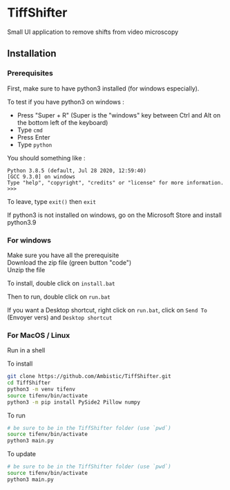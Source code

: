 # TiffShifter
Small UI application to remove shifts from video microscopy


## Installation

### Prerequisites
First, make sure to have python3 installed (for windows especially).

To test if you have python3 on windows :
- Press "Super + R" (Super is the "windows" key between Ctrl and Alt on the bottom left of the keyboard)
- Type `cmd`
- Press Enter
- Type `python`

You should something like :
```
Python 3.8.5 (default, Jul 28 2020, 12:59:40) 
[GCC 9.3.0] on windows
Type "help", "copyright", "credits" or "license" for more information.
>>> 
```

To leave, type `exit()` then `exit`

If python3 is not installed on windows, go on the Microsoft Store and install
python3.9


### For windows
Make sure you have all the prerequisite  
Download the zip file (green button "code")  
Unzip the file

To install, double click on `install.bat`

Then to run, double click on `run.bat`

If you want a Desktop shortcut, right click on `run.bat`, click on `Send To` (Envoyer vers) and `Desktop shortcut`


### For MacOS / Linux
Run in a shell

To install
```bash
git clone https://github.com/Ambistic/TiffShifter.git
cd TiffShifter
python3 -m venv tifenv
source tifenv/bin/activate
python3 -m pip install PySide2 Pillow numpy
```

To run
```bash
# be sure to be in the TiffShifter folder (use `pwd`)
source tifenv/bin/activate
python3 main.py
```

To update
```bash
# be sure to be in the TiffShifter folder (use `pwd`)
source tifenv/bin/activate
python3 main.py
```
